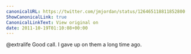 ```yaml
---
canonicalURL: https://twitter.com/jmjordan/status/126465118811852800
ShowCanonicalLink: true
CanonicalLinkText: View original on
date: 2011-10-19T01:10:08+00:00
---
```

@extralife Good call. I gave up on them a long time ago.